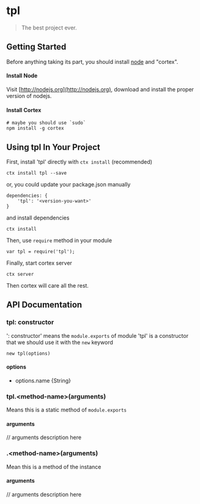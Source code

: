 # tpl

> The best project ever.

## Getting Started
Before anything taking its part, you should install [node](http://nodejs.org) and "cortex".

#### Install Node

Visit [http://nodejs.org](http://nodejs.org), download and install the proper version of nodejs.

#### Install Cortex

    # maybe you should use `sudo`
    npm install -g cortex

## Using tpl In Your Project

First, install 'tpl' directly with `ctx install` (recommended)
	
	ctx install tpl --save
	
or, you could update your package.json manually
    
    dependencies: {
        'tpl': '<version-you-want>'
    }
    
and install dependencies
	
	ctx install
    
Then, use `require` method in your module
    
    var tpl = require('tpl');
    
Finally, start cortex server
    
    ctx server
    
Then cortex will care all the rest.


## API Documentation

### tpl: constructor
': constructor' means the `module.exports` of module 'tpl' is a constructor that we should use it with the `new` keyword

	new tpl(options)
	
#### options
- options.name {String}



### tpl.\<method-name\>(arguments)
Means this is a static method of `module.exports`

#### arguments
// arguments description here

### .\<method-name\>(arguments)
Mean this is a method of the instance

#### arguments
// arguments description here